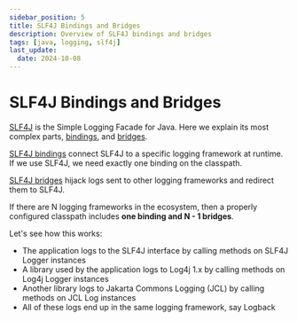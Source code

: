 ```yaml
---
sidebar_position: 5
title: SLF4J Bindings and Bridges
description: Overview of SLF4J bindings and bridges
tags: [java, logging, slf4j]
last_update:
  date: 2024-10-08
---
```


# SLF4J Bindings and Bridges

[SLF4J](https://slf4j.org/) is the Simple Logging Facade for Java. Here we explain its most complex parts, [bindings](https://www.slf4j.org/manual.html#swapping), and [bridges](https://www.slf4j.org/legacy.html).

[SLF4J bindings](https://www.slf4j.org/manual.html#swapping) connect SLF4J to a specific logging framework at runtime. If we use SLF4J, we need exactly one binding on the classpath.

[SLF4J bridges](https://www.slf4j.org/legacy.html) hijack logs sent to other logging frameworks and redirect them to SLF4J.

If there are N logging frameworks in the ecosystem, then a properly configured classpath includes **one binding and N - 1 bridges**.

Let's see how this works:

- The application logs to the SLF4J interface by calling methods on SLF4J Logger instances
- A library used by the application logs to Log4j 1.x by calling methods on Log4j Logger instances
- Another library logs to Jakarta Commons Logging (JCL) by calling methods on JCL Log instances
- All of these logs end up in the same logging framework, say Logback
